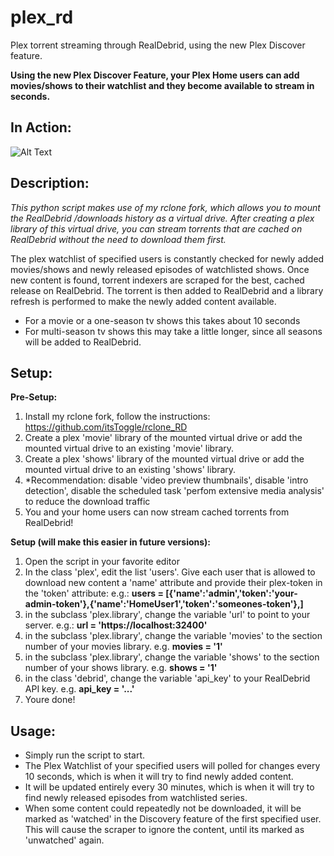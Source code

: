 # plex_rd
Plex torrent streaming through RealDebrid, using the new Plex Discover feature.

**Using the new Plex Discover Feature, your Plex Home users can add movies/shows to their watchlist and they become available to stream in seconds.**

## In Action:

![Alt Text](https://github.com/itsToggle/plex_rd/blob/main/final_6279217a77f1110078928cf3_366957.gif)

## Description:

*This python script makes use of my rclone fork, which allows you to mount the RealDebrid /downloads history as a virtual drive. After creating a plex library of this virtual drive, you can stream torrents that are cached on RealDebrid without the need to download them first.*

The plex watchlist of specified users is constantly checked for newly added movies/shows and newly released episodes of watchlisted shows.
Once new content is found, torrent indexers are scraped for the best, cached release on RealDebrid. The torrent is then added to RealDebrid and a library refresh is performed to make the newly added content available. 

- For a movie or a one-season tv shows this takes about 10 seconds
- For multi-season tv shows this may take a little longer, since all seasons will be added to RealDebrid.

## Setup:

**Pre-Setup:**

1. Install my rclone fork, follow the instructions: https://github.com/itsToggle/rclone_RD
2. Create a plex 'movie' library of the mounted virtual drive or add the mounted virtual drive to an existing 'movie' library.
3. Create a plex 'shows' library of the mounted virtual drive or add the mounted virtual drive to an existing 'shows' library.
4. *Recommendation: disable 'video preview thumbnails', disable 'intro detection', disable the scheduled task 'perfom extensive media analysis' to reduce the download traffic
5. You and your home users can now stream cached torrents from RealDebrid!

**Setup (will make this easier in future versions):**
1. Open the script in your favorite editor
2. In the class 'plex', edit the list 'users'. Give each user that is allowed to download new content a 'name' attribute and provide their plex-token in the 'token' attribute: e.g.: 
**users = [{'name':'admin','token':'your-admin-token'},{'name':'HomeUser1','token':'someones-token'},]**
3. in the subclass 'plex.library', change the variable 'url' to point to your server. e.g.:
**url = 'https://localhost:32400'**
4. in the subclass 'plex.library', change the variable 'movies' to the section number of your movies library. e.g. **movies = '1'**
5. in the subclass 'plex.library', change the variable 'shows' to the section number of your shows library. e.g. **shows = '1'**
6. in the class 'debrid', change the variable 'api_key' to your RealDebrid API key. e.g. **api_key = '...'**
7. Youre done!

## Usage:

- Simply run the script to start. 
- The Plex Watchlist of your specified users will polled for changes every 10 seconds, which is when it will try to find newly added content. 
- It will be updated entirely every 30 minutes, which is when it will try to find newly released episodes from watchlisted series.
- When some content could repeatedly not be downloaded, it will be marked as 'watched' in the Discovery feature of the first specified user. This will cause the scraper to ignore the content, until its marked as 'unwatched' again.
